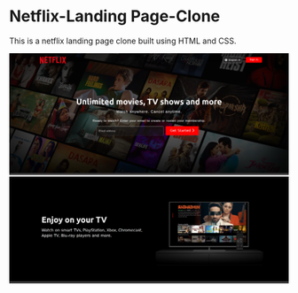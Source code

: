 # Netflix-Landing Page-Clone
This is a netflix landing page clone built using HTML and CSS.

![Image1](images/Output1.png)![Image2](images/output2.png)


